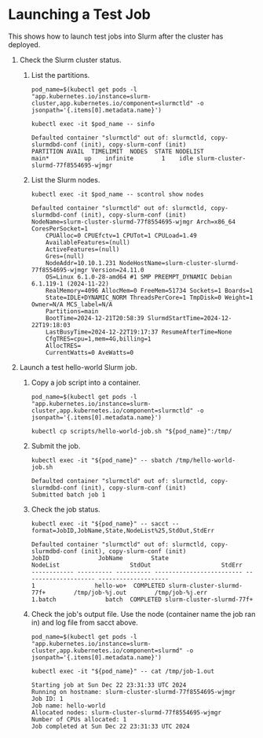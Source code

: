 # Launching a Test Job

This shows how to launch test jobs into Slurm after the cluster has deployed.

1. Check the Slurm cluster status.

    1. List the partitions.

        ```shell
        pod_name=$(kubectl get pods -l "app.kubernetes.io/instance=slurm-cluster,app.kubernetes.io/component=slurmctld" -o jsonpath='{.items[0].metadata.name}')
        ```

        ```shell
        kubectl exec -it $pod_name -- sinfo
        ```

        ```plaintext
        Defaulted container "slurmctld" out of: slurmctld, copy-slurmdbd-conf (init), copy-slurm-conf (init)
        PARTITION AVAIL  TIMELIMIT  NODES  STATE NODELIST
        main*          up    infinite        1    idle slurm-cluster-slurmd-77f8554695-wjmgr
        ```

    1. List the Slurm nodes.

        ```shell
        kubectl exec -it $pod_name -- scontrol show nodes
        ```

        ```plaintext
        Defaulted container "slurmctld" out of: slurmctld, copy-slurmdbd-conf (init), copy-slurm-conf (init)
        NodeName=slurm-cluster-slurmd-77f8554695-wjmgr Arch=x86_64 CoresPerSocket=1
            CPUAlloc=0 CPUEfctv=1 CPUTot=1 CPULoad=1.49
            AvailableFeatures=(null)
            ActiveFeatures=(null)
            Gres=(null)
            NodeAddr=10.10.1.231 NodeHostName=slurm-cluster-slurmd-77f8554695-wjmgr Version=24.11.0
            OS=Linux 6.1.0-28-amd64 #1 SMP PREEMPT_DYNAMIC Debian 6.1.119-1 (2024-11-22)
            RealMemory=4096 AllocMem=0 FreeMem=51734 Sockets=1 Boards=1
            State=IDLE+DYNAMIC_NORM ThreadsPerCore=1 TmpDisk=0 Weight=1 Owner=N/A MCS_label=N/A
            Partitions=main
            BootTime=2024-12-21T20:58:39 SlurmdStartTime=2024-12-22T19:18:03
            LastBusyTime=2024-12-22T19:17:37 ResumeAfterTime=None
            CfgTRES=cpu=1,mem=4G,billing=1
            AllocTRES=
            CurrentWatts=0 AveWatts=0
        ```

1. Launch a test hello-world Slurm job.

    1. Copy a job script into a container.

        ```shell
        pod_name=$(kubectl get pods -l "app.kubernetes.io/instance=slurm-cluster,app.kubernetes.io/component=slurmctld" -o jsonpath='{.items[0].metadata.name}')
        ```

        ```shell
        kubectl cp scripts/hello-world-job.sh "${pod_name}":/tmp/
        ```

    1. Submit the job.

        ```shell
        kubectl exec -it "${pod_name}" -- sbatch /tmp/hello-world-job.sh
        ```

        ```plaintext
        Defaulted container "slurmctld" out of: slurmctld, copy-slurmdbd-conf (init), copy-slurm-conf (init)
        Submitted batch job 1
        ```

    1. Check the job status.

        ```shell
        kubectl exec -it "${pod_name}" -- sacct --format=JobID,JobName,State,NodeList%25,StdOut,StdErr
        ```

        ```plaintext
        Defaulted container "slurmctld" out of: slurmctld, copy-slurmdbd-conf (init), copy-slurm-conf (init)
        JobID              JobName        State                        NodeList                    StdOut                    StdErr
        ------------ ---------- ---------- ------------------------- -------------------- --------------------
        1                 hello-wo+  COMPLETED slurm-cluster-slurmd-77f+        /tmp/job-%j.out        /tmp/job-%j.err
        1.batch              batch  COMPLETED slurm-cluster-slurmd-77f+
        ```

    1. Check the job's output file. Use the node (container name the job ran in) and log file from sacct above.

        ```shell
        pod_name=$(kubectl get pods -l "app.kubernetes.io/instance=slurm-cluster,app.kubernetes.io/component=slurmd" -o jsonpath='{.items[0].metadata.name}')
        ```

        ```shell
        kubectl exec -it "${pod_name}" -- cat /tmp/job-1.out
        ```

        ```plaintext
        Starting job at Sun Dec 22 23:31:33 UTC 2024
        Running on hostname: slurm-cluster-slurmd-77f8554695-wjmgr
        Job ID: 1
        Job name: hello-world
        Allocated nodes: slurm-cluster-slurmd-77f8554695-wjmgr
        Number of CPUs allocated: 1
        Job completed at Sun Dec 22 23:31:33 UTC 2024
        ```
